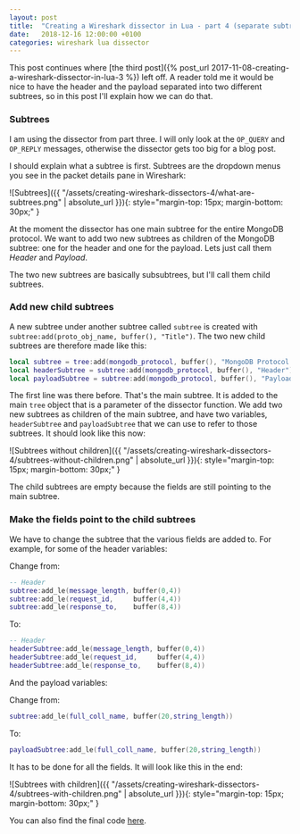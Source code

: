 ```yaml
---
layout: post
title:  "Creating a Wireshark dissector in Lua - part 4 (separate subtrees)"
date:   2018-12-16 12:00:00 +0100
categories: wireshark lua dissector
---
```


This post continues where [the third post]({% post_url 2017-11-08-creating-a-wireshark-dissector-in-lua-3 %}) left off.
A reader told me it would be nice to have the header and the payload separated into two different subtrees, so in this
post I'll explain how we can do that.

### Subtrees

I am using the dissector from part three. I will only look at the `OP_QUERY` and `OP_REPLY` messages, otherwise the
dissector gets too big for a blog post.

I should explain what a subtree is first. Subtrees are the dropdown menus you see in the packet details pane in Wireshark:

![Subtrees]({{ "/assets/creating-wireshark-dissectors-4/what-are-subtrees.png" | absolute_url }}){: style="margin-top: 15px; margin-bottom: 30px;" }

At the moment the dissector has one main subtree for the entire MongoDB protocol. We want to add two new subtrees as
children of the MongoDB subtree: one for the header and one for the payload. Lets just call them *Header* and *Payload*.

The two new subtrees are basically subsubtrees, but I'll call them child subtrees.

### Add new child subtrees

A new subtree under another subtree called `subtree` is created with `subtree:add(proto_obj_name, buffer(), "Title")`.
The two new child subtrees are therefore made like this:

```lua
local subtree = tree:add(mongodb_protocol, buffer(), "MongoDB Protocol Data")
local headerSubtree = subtree:add(mongodb_protocol, buffer(), "Header")
local payloadSubtree = subtree:add(mongodb_protocol, buffer(), "Payload")
```

The first line was there before. That's the main subtree. It is added to the main `tree` object that is a parameter of the
dissector function. We add two new subtrees as children of the main subtree, and have two variables, `headerSubtree` and
`payloadSubtree` that we can use to refer to those subtrees. It should look like this now:

![Subtrees without children]({{ "/assets/creating-wireshark-dissectors-4/subtrees-without-children.png" | absolute_url }}){: style="margin-top: 15px; margin-bottom: 30px;" }

The child subtrees are empty because the fields are still pointing to the main subtree.

### Make the fields point to the child subtrees

We have to change the subtree that the various fields are added to. For example, for some of the header variables:

Change from:

```lua
-- Header
subtree:add_le(message_length, buffer(0,4))
subtree:add_le(request_id,     buffer(4,4))
subtree:add_le(response_to,    buffer(8,4))
```

To:

```lua
-- Header
headerSubtree:add_le(message_length, buffer(0,4))
headerSubtree:add_le(request_id,     buffer(4,4))
headerSubtree:add_le(response_to,    buffer(8,4))
```

And the payload variables:

Change from:

```lua
subtree:add_le(full_coll_name, buffer(20,string_length))
```

To:

```lua
payloadSubtree:add_le(full_coll_name, buffer(20,string_length))
```

It has to be done for all the fields. It will look like this in the end:

![Subtrees with children]({{ "/assets/creating-wireshark-dissectors-4/subtrees-with-children.png" | absolute_url }}){: style="margin-top: 15px; margin-bottom: 30px;" }

You can also find the final code [here][mikas-github-mongodb].

[mikas-github-mongodb]: https://github.com/mika-s/mika-s.github.io/blob/master/assets/creating-wireshark-dissectors-4/mongodb.lua
